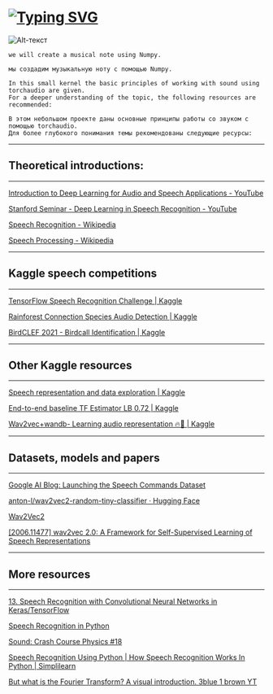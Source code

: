 

<!---Пример кода-->
# [![Typing SVG](https://readme-typing-svg.herokuapp.com?color=%2336BCF7&lines=Sound+processing)](https://git.io/typing-svg)


![Alt-текст](https://i.postimg.cc/4yMk6Yr4/2023-02-01-21-31-27.png)

```
we will create a musical note using Numpy.

мы создадим музыкальную ноту с помощью Numpy.

```
```
In this small kernel the basic principles of working with sound using torchaudio are given.
For a deeper understanding of the topic, the following resources are recommended:

В этом небольшом проекте даны основные принципы работы со звуком с помощью torchaudio.
Для более глубокого понимания темы рекомендованы следующие ресурсы:

```

_____

## Theoretical introductions:


_____


[Introduction to Deep Learning for Audio and Speech Applications - YouTube](https://www.youtube.com/watch?v=dBAn67ZKbZ4)

[Stanford Seminar - Deep Learning in Speech Recognition - YouTube](https://www.youtube.com/watch?v=RBgfLvAOrss)

[Speech Recognition - Wikipedia](https://en.wikipedia.org/wiki/Speech_recognition)

[Speech Processing - Wikipedia](https://en.wikipedia.org/wiki/Speech_processing)


_____
## Kaggle speech competitions

____

[TensorFlow Speech Recognition Challenge | Kaggle](https://www.kaggle.com/c/tensorflow-speech-recognition-challenge/code?competitionId=7634&sortBy=voteCount)

[Rainforest Connection Species Audio Detection | Kaggle](https://www.kaggle.com/c/rfcx-species-audio-detection/overview)
    
[BirdCLEF 2021 - Birdcall Identification | Kaggle](https://www.kaggle.com/c/birdclef-2021/code?competitionId=25954&sortBy=voteCount) 

____

## Other Kaggle resources

____

[Speech representation and data exploration | Kaggle](https://www.kaggle.com/code/davids1992/speech-representation-and-data-exploration/notebook)
    
[End-to-end baseline TF Estimator LB 0.72 | Kaggle](https://www.kaggle.com/code/alexozerin/end-to-end-baseline-tf-estimator-lb-0-72/notebook)
    
[Wav2vec+wandb- Learning audio representation 🔥🤗 | Kaggle](https://www.kaggle.com/code/nandhuelan/wav2vec-wandb-learning-audio-representation/data)

____

## Datasets, models and papers

____

[Google AI Blog: Launching the Speech Commands Dataset](https://ai.googleblog.com/2017/08/launching-speech-commands-dataset.html)
    
[anton-l/wav2vec2-random-tiny-classifier · Hugging Face](https://huggingface.co/anton-l/wav2vec2-random-tiny-classifier)
    
[Wav2Vec2](https://huggingface.co/docs/transformers/model_doc/wav2vec2)
    
[[2006.11477] wav2vec 2.0: A Framework for Self-Supervised Learning of Speech Representations](https://arxiv.org/abs/2006.11477)

____

## More resources

_____

[13. Speech Recognition with Convolutional Neural Networks in Keras/TensorFlow](https://www.youtube.com/watch?v=Qf4YJcHXtcY)
    
[Speech Recognition in Python](https://www.youtube.com/watch?v=9GJ6XeB-vMg)
    
[Sound: Crash Course Physics #18](https://www.youtube.com/watch?v=qV4lR9EWGlY)
    
[Speech Recognition Using Python | How Speech Recognition Works In Python | Simplilearn](https://www.youtube.com/watch?v=PWVH3Vx3dCI)
    
[But what is the Fourier Transform? A visual introduction. 3blue 1 brown YT](https://www.youtube.com/watch?v=spUNpyF58BY)

